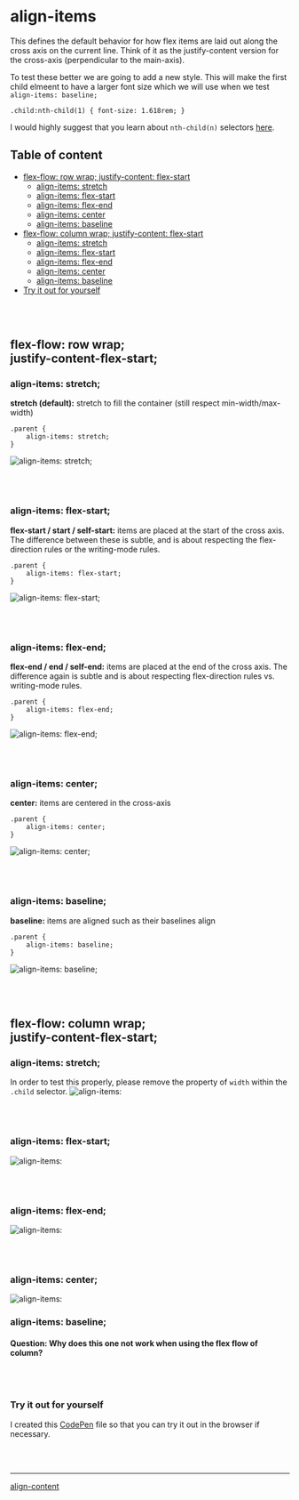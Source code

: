 # align-items
This defines the default behavior for how flex items are laid out along the cross axis on the current line. Think of it as the justify-content version for the cross-axis (perpendicular to the main-axis).

To test these better we are going to add a new style. This will make the first child elmeent to have a larger font size which we will use when we test `align-items: baseline;`
```
.child:nth-child(1) { font-size: 1.618rem; }
```

I would highly suggest that you learn about `nth-child(n)` selectors [here](https://developer.mozilla.org/en-US/docs/Web/CSS/:nth-child).

## Table of content
* [flex-flow: row wrap; justify-content: flex-start](#flex-flow-row-wrapjustify-content-flex-start)
    * [align-items: stretch](#align-items-stretch)
    * [align-items: flex-start](#align-items-flex-start)
    * [align-items: flex-end](#align-items-flex-end)
    * [align-items: center](#align-items-center)
    * [align-items: baseline](#align-items-baseline)
* [flex-flow: column wrap; justify-content: flex-start](#flex-flow-column-wrapjustify-content-flex-start)
    * [align-items: stretch](#align-items-stretch-1)
    * [align-items: flex-start](#align-items-flex-start-1)
    * [align-items: flex-end](#align-items-flex-end-1)
    * [align-items: center](#align-items-center-1)
    * [align-items: baseline](#align-items-baseline-1)
* [Try it out for yourself](#try-it-out-for-yourself)

<p><br /><br /></p>

## flex-flow: row wrap;<br />justify-content-flex-start;
### align-items: stretch;
**stretch (default):** stretch to fill the container (still respect min-width/max-width)
```
.parent {
    align-items: stretch;
}
```
![align-items: stretch;](./screenshots/03%20-%20align-items_stretch_row.png)

<p><br /><br /></p>

### align-items: flex-start;
**flex-start / start / self-start:** items are placed at the start of the cross axis. The difference between these is subtle, and is about respecting the flex-direction rules or the writing-mode rules.
```
.parent {
    align-items: flex-start;
}
```
![align-items: flex-start;](./screenshots/00%20-%20align-items_flex-start_row.png)

<p><br /><br /></p>

### align-items: flex-end;
**flex-end / end / self-end:** items are placed at the end of the cross axis. The difference again is subtle and is about respecting flex-direction rules vs. writing-mode rules.
```
.parent {
    align-items: flex-end;
}
```
![align-items: flex-end;](./screenshots/01%20-%20align-items_flex-end_row.png)

<p><br /><br /></p>

### align-items: center;
**center:** items are centered in the cross-axis
```
.parent {
    align-items: center;
}
```
![align-items: center;](./screenshots/02%20-%20align-items_center_row.png)

<p><br /><br /></p>

### align-items: baseline;
**baseline:** items are aligned such as their baselines align
```
.parent {
    align-items: baseline;
}
```
![align-items: baseline;](./screenshots/04%20-%20align-items_baseline_row.png)

<p><br /><br /></p>

## flex-flow: column wrap;<br />justify-content-flex-start;
### align-items: stretch;
In order to test this properly, please remove the property of `width` within the `.child` selector.
![align-items: ](./screenshots/08%20-%20align-items_stretch_column.png)

<p><br /><br /></p>

### align-items: flex-start;
![align-items: ](./screenshots/05%20-%20align-items_flex-start_column.png)

<p><br /><br /></p>

### align-items: flex-end;
![align-items: ](./screenshots/06%20-%20align-items_flex-end_column.png)

<p><br /><br /></p>

### align-items: center;
![align-items: ](./screenshots/07%20-%20align-items_center_column.png)

### align-items: baseline;
#### Question: Why does this one not work when using the flex flow of column?

<p><br /><br /></p>

### Try it out for yourself
I created this <a href="https://codepen.io/ccucalon/pen/qBQeqqR/c995a2e0543b9985b25e05a07a219477" target="_blank">CodePen</a> file so that you can try it out in the browser if necessary.

<p><br /><br /></p>

- - -

[align-content](./../06-align-content/)